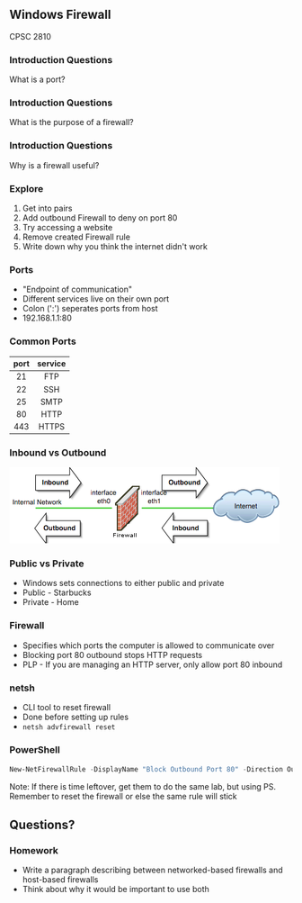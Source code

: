 ## Windows Firewall

CPSC 2810



### Introduction Questions

What is a port?



### Introduction Questions

What is the purpose of a firewall?



### Introduction Questions

Why is a firewall useful?



### Explore

1. Get into pairs
2. Add outbound Firewall to deny on port 80
3. Try accessing a website
4. Remove created Firewall rule
5. Write down why you think the internet didn't work



### Ports

* "Endpoint of communication"
* Different services live on their own port
* Colon (':') seperates ports from host
* 192.168.1.1:80



### Common Ports

|port| service|
|:--:|:------:|
| 21 | FTP    |
| 22 | SSH    |
| 25 | SMTP   |
| 80 | HTTP   |
| 443| HTTPS  |



### Inbound vs Outbound

![directions](directions.png)



### Public vs Private

* Windows sets connections to either public and private
* Public - Starbucks
* Private - Home



### Firewall

* Specifies which ports the computer is allowed to communicate over
* Blocking port 80 outbound stops HTTP requests
* PLP - If you are managing an HTTP server, only allow port 80 inbound



### netsh

* CLI tool to reset firewall
* Done before setting up rules
* `netsh advfirewall reset`



### PowerShell

```powershell
New-NetFirewallRule -DisplayName "Block Outbound Port 80" -Direction Outbound -LocalPort 80 -Protocol TCP -Action Block
```

Note:
If there is time leftover, get them to do the same lab, but using PS. Remember to reset the firewall or else the same rule will stick



## Questions?



### Homework
* Write a paragraph describing between networked-based firewalls and host-based firewalls
* Think about why it would be important to use both
